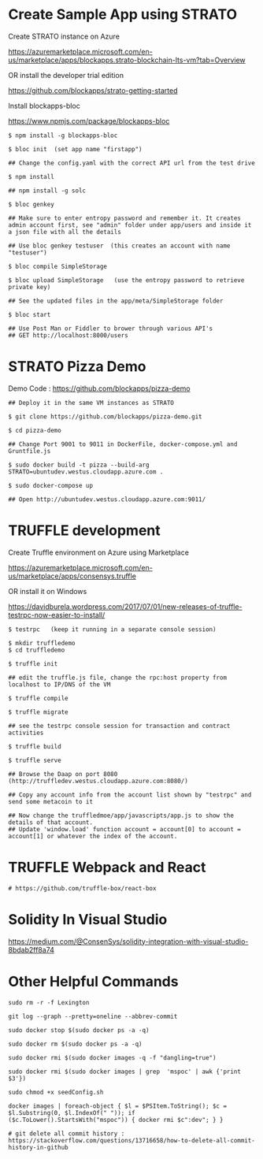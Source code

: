 # Create Sample App using STRATO

Create STRATO instance on Azure

https://azuremarketplace.microsoft.com/en-us/marketplace/apps/blockapps.strato-blockchain-lts-vm?tab=Overview

OR install the developer trial edition

https://github.com/blockapps/strato-getting-started

Install blockapps-bloc

https://www.npmjs.com/package/blockapps-bloc

    $ npm install -g blockapps-bloc
	
    $ bloc init  (set app name "firstapp")
    
    ## Change the config.yaml with the correct API url from the test drive
    
    $ npm install

    ## npm install -g solc
	
    $ bloc genkey  
    
    ## Make sure to enter entropy password and remember it. It creates admin account first, see "admin" folder under app/users and inside it a json file with all the details
    
    ## Use bloc genkey testuser  (this creates an account with name "testuser")

    $ bloc compile SimpleStorage

    $ bloc upload SimpleStorage   (use the entropy password to retrieve private key)

    ## See the updated files in the app/meta/SimpleStorage folder

    $ bloc start

    ## Use Post Man or Fiddler to brower through various API's
    ## GET http://localhost:8000/users
    
# STRATO Pizza Demo

Demo Code : https://github.com/blockapps/pizza-demo

    ## Deploy it in the same VM instances as STRATO

    $ git clone https://github.com/blockapps/pizza-demo.git

    $ cd pizza-demo

    ## Change Port 9001 to 9011 in DockerFile, docker-compose.yml and Gruntfile.js

    $ sudo docker build -t pizza --build-arg STRATO=ubuntudev.westus.cloudapp.azure.com .

    $ sudo docker-compose up

    ## Open http://ubuntudev.westus.cloudapp.azure.com:9011/

# TRUFFLE development

Create Truffle environment on Azure using Marketplace

https://azuremarketplace.microsoft.com/en-us/marketplace/apps/consensys.truffle

OR install it on Windows

https://davidburela.wordpress.com/2017/07/01/new-releases-of-truffle-testrpc-now-easier-to-install/

    $ testrpc   (keep it running in a separate console session)

    $ mkdir truffledemo
    $ cd truffledemo

    $ truffle init

    ## edit the truffle.js file, change the rpc:host property from localhost to IP/DNS of the VM

    $ truffle compile

    $ truffle migrate

    ## see the testrpc console session for transaction and contract activities

    $ truffle build

    $ truffle serve

    ## Browse the Daap on port 8080 (http://truffledev.westus.cloudapp.azure.com:8080/)

    ## Copy any account info from the account list shown by "testrpc" and send some metacoin to it

    ## Now change the truffledmoe/app/javascripts/app.js to show the details of that account.
    ## Update 'window.load' function account = account[0] to account = account[1] or whatever the index of the account.

# TRUFFLE Webpack and React

    # https://github.com/truffle-box/react-box

# Solidity In Visual Studio

https://medium.com/@ConsenSys/solidity-integration-with-visual-studio-8bdab2ff8a74


# Other Helpful Commands

    sudo rm -r -f Lexington

    git log --graph --pretty=oneline --abbrev-commit

    sudo docker stop $(sudo docker ps -a -q)

    sudo docker rm $(sudo docker ps -a -q)

    sudo docker rmi $(sudo docker images -q -f "dangling=true")

    sudo docker rmi $(sudo docker images | grep  'mspoc' | awk {'print $3'})

    sudo chmod +x seedConfig.sh

    docker images | foreach-object { $l = $PSItem.ToString(); $c = $l.Substring(0, $l.IndexOf(" ")); if ($c.ToLower().StartsWith("mspoc")) { docker rmi $c":dev"; } }
	
	# git delete all commit history : https://stackoverflow.com/questions/13716658/how-to-delete-all-commit-history-in-github





